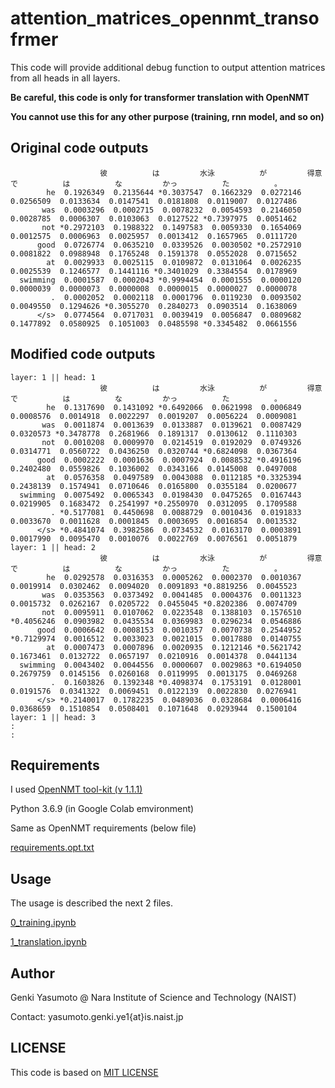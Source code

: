 # attention_matrices_opennmt_transofrmer
This code will provide additional debug function to output attention matrices from all heads in all layers.

**Be careful, this code is only for transformer translation with OpenNMT**

**You cannot use this for any other purpose (training, rnn model, and so on)**

## Original code outputs
```
                    彼          は         水泳          が         得意          で          は          な         かっ          た          。 
        he  0.1926349  0.2135644 *0.3037547  0.1662329  0.0272146  0.0256509  0.0133634  0.0147541  0.0181808  0.0119007  0.0127486 
       was  0.0003296  0.0002715  0.0078232  0.0054593  0.2146050  0.0028785  0.0006307  0.0103063  0.0127522 *0.7397975  0.0051462 
       not *0.2972103  0.1988322  0.1497583  0.0059330  0.1654069  0.0012575  0.0006963  0.0025957  0.0013412  0.1657965  0.0111720 
      good  0.0726774  0.0635210  0.0339526  0.0030502 *0.2572910  0.0081822  0.0988948  0.1765248  0.1591378  0.0552028  0.0715652 
        at  0.0029933  0.0025115  0.0109872  0.0131064  0.0026235  0.0025539  0.1246577  0.1441116 *0.3401029  0.3384554  0.0178969 
  swimming  0.0001587  0.0002043 *0.9994454  0.0001555  0.0000120  0.0000039  0.0000073  0.0000008  0.0000015  0.0000027  0.0000078 
         .  0.0002052  0.0002118  0.0001796  0.0119230  0.0093502  0.0049550  0.1294626 *0.3055270  0.2840273  0.0903514  0.1638069 
      </s>  0.0774564  0.0717031  0.0039419  0.0056847  0.0809682  0.1477892  0.0580925  0.1051003  0.0485598 *0.3345482  0.0661556 
```

## Modified code outputs
```
layer: 1 || head: 1
                    彼          は         水泳          が         得意          で          は          な         かっ          た          。 
        he  0.1317690  0.1431092 *0.6492066  0.0621998  0.0006849  0.0008576  0.0014918  0.0022297  0.0019207  0.0056224  0.0009081 
       was  0.0011874  0.0013639  0.0133887  0.0139621  0.0087429  0.0320573 *0.3478778  0.2681966  0.1891317  0.0130612  0.1110303 
       not  0.0010208  0.0009970  0.0214519  0.0192029  0.0749326  0.0314771  0.0560722  0.0436250  0.0320744 *0.6824098  0.0367364 
      good  0.0002222  0.0001636  0.0007924  0.0088532 *0.4916196  0.2402480  0.0559826  0.1036002  0.0343166  0.0145008  0.0497008 
        at  0.0576358  0.0497589  0.0043088  0.0112185 *0.3325394  0.2438139  0.1574941  0.0710646  0.0165800  0.0355184  0.0200677 
  swimming  0.0075492  0.0065343  0.0198430  0.0475265  0.0167443  0.0219905  0.1683472  0.2541997 *0.2550970  0.0312095  0.1709588 
         . *0.5177081  0.4450698  0.0088729  0.0010436  0.0191833  0.0033670  0.0011628  0.0001845  0.0003695  0.0016854  0.0013532 
      </s> *0.4841074  0.3982586  0.0734532  0.0163170  0.0003891  0.0017990  0.0095470  0.0010076  0.0022769  0.0076561  0.0051879 
layer: 1 || head: 2
                    彼          は         水泳          が         得意          で          は          な         かっ          た          。 
        he  0.0292578  0.0316353  0.0005262  0.0002370  0.0010367  0.0019914  0.0302462  0.0094020  0.0091893 *0.8819256  0.0045523 
       was  0.0353563  0.0373492  0.0041485  0.0004376  0.0011323  0.0015732  0.0262167  0.0205722  0.0455045 *0.8202386  0.0074709 
       not  0.0095911  0.0107062  0.0223548  0.1388103  0.1576510 *0.4056246  0.0903982  0.0435534  0.0369983  0.0296234  0.0546886 
      good  0.0006642  0.0008153  0.0010357  0.0070738  0.2544952 *0.7129974  0.0016512  0.0033023  0.0021015  0.0017880  0.0140755 
        at  0.0007473  0.0007896  0.0020935  0.1212146 *0.5621742  0.1673461  0.0132722  0.0657197  0.0210916  0.0014378  0.0441134 
  swimming  0.0043402  0.0044556  0.0000607  0.0029863 *0.6194050  0.2679759  0.0145156  0.0260168  0.0119995  0.0013175  0.0469268 
         .  0.1603826  0.1392348 *0.4098374  0.1753191  0.0128001  0.0191576  0.0341322  0.0069451  0.0122139  0.0022830  0.0276941 
      </s> *0.2140017  0.1782235  0.0489036  0.0328684  0.0006416  0.0368659  0.1510854  0.0508401  0.1071648  0.0293944  0.1500104 
layer: 1 || head: 3
:
:
```

## Requirements

I used [OpenNMT tool-kit (v 1.1.1)](https://github.com/OpenNMT/OpenNMT-py/tree/1.1.1)

Python 3.6.9 (in Google Colab emvironment)

Same as OpenNMT requirements (below file)

[requirements.opt.txt](https://github.com/YasumotoGenki/attention_matrices_opennmt_transofrmer/blob/main/requirements.opt.txt)

## Usage

The usage is described the next 2 files.

[0_training.ipynb](https://github.com/YasumotoGenki/attention_matrices_opennmt_transofrmer/blob/main/0_training.ipynb)

[1_translation.ipynb](https://github.com/YasumotoGenki/attention_matrices_opennmt_transofrmer/blob/main/1_translation.ipynb)

## Author

Genki Yasumoto @ Nara Institute of Science and Technology (NAIST)

Contact: yasumoto.genki.ye1{at}is.naist.jp

## LICENSE

This code is based on [MIT LICENSE](https://github.com/YasumotoGenki/attention_matrices_opennmt_transofrmer/blob/main/LICENSE.md)
